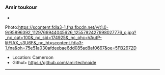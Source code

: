 ### Amir toukour

-
Photo:https://scontent.fdla3-1.fna.fbcdn.net/v/t1.0-9/95896392_1129769944045626_1255782427998027776_o.jpg?_nc_cat=100&_nc_sid=174925&_nc_ohc=VAutP-ljtFIAX_s3U6F&_nc_ht=scontent.fdla3-1.fna&oh=75e51a030afdeebae6dd085ad8af0697&oe=5FB2972D
- Location: Cameroon
- Github: https://github.com/amirtechnoide

---
